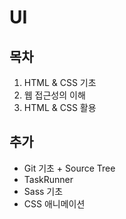 # UI
## 목차
1. HTML & CSS 기초
2. 웹 접근성의 이해
3. HTML & CSS 활용

## 추가
- Git 기초 + Source Tree
- TaskRunner
- Sass 기초
- CSS 애니메이션
